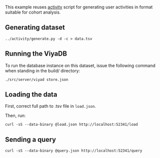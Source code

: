 
This example reuses [activity](../README.md) script for generating user activities in format
suitable for cohort analysis.

## Generating dataset

    ../activity/generate.py -d -c > data.tsv

## Running the ViyaDB

To run the database instance on this dataset, issue the following command when standing in the build/ directory:

    ./src/server/viyad store.json

## Loading the data

First, correct full path to .tsv file in `load.json`.

Then, run:

    curl -sS --data-binary @load.json http://localhost:52341/load

## Sending a query

    curl -sS --data-binary @query.json http://localhost:52341/query

